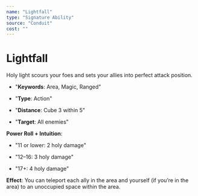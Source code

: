 ```yaml
---
name: "Lightfall"
type: "Signature Ability"
source: "Conduit"
cost: ""
---
```


# Lightfall

Holy light scours your foes and sets your allies into perfect attack position.


- "**Keywords**: Area, Magic, Ranged"

- "**Type**: Action"

- "**Distance**: Cube 3 within 5"

- "**Target**: All enemies"

**Power Roll + Intuition**:


- "11 or lower: 2 holy damage"

- "12–16: 3 holy damage"

- "17+: 4 holy damage"

**Effect**: You can teleport each ally in the area and yourself (if you’re in the area) to an unoccupied space within the area.
